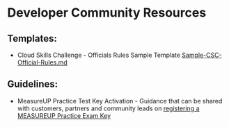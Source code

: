 # Developer Community Resources
## Templates:

- Cloud Skills Challenge - Officials Rules Sample Template [Sample-CSC-Official-Rules.md](CloudSkillsChallenge/Sample-CSC-Official-Rules.md)

## Guidelines:

- MeasureUP Practice Test Key Activation - Guidance that can be shared with customers, partners and community leads on [registering a MEASUREUP Practice Exam Key](https://github.com/Fruitymo/DeveloperCommunity/blob/fb38a555b6c5e57c23c279b12d8311ccb7d2182d/CertificationExams/HOW-TO-REGISTER-YOUR-MEASUREUP-PRACTICE-EXAM-TEST-KEY.md)
